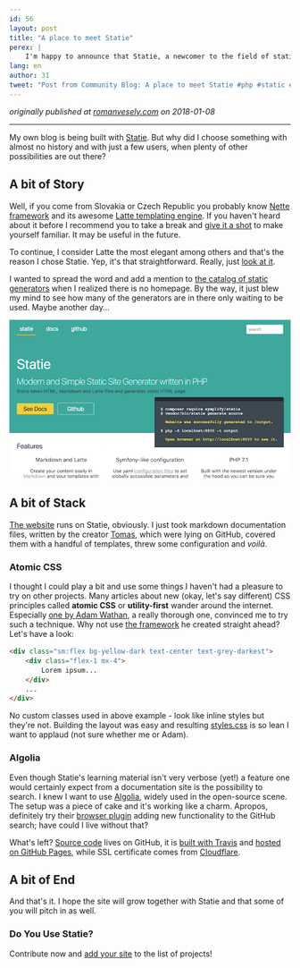 ```yaml
---
id: 56
layout: post
title: "A place to meet Statie"
perex: |
    I'm happy to announce that Statie, a newcomer to the field of static site generators written in PHP, received a place where it could promote itself better. [Its own website](https://www.statie.org). Though a really simple one; but it's healthy to start with small things, they say.
lang: en
author: 31
tweet: "Post from Community Blog: A place to meet Statie #php #static #generator"
---
```


_originally published at [romanvesely.com](https://romanvesely.com) on 2018-01-08_

---

My own blog is being built with [Statie](https://github.com/Symplify/Statie). But why did I choose something with almost no history and with just a few users, when plenty of other possibilities are out there?

## A bit of Story

Well, if you come from Slovakia or Czech Republic you probably know [Nette framework](https://nette.org/) and its awesome [Latte templating engine](https://latte.nette.org/). If you haven't heard about it before I recommend you to take a break and [give it a shot](https://doc.nette.org/en/2.4/quickstart) to make yourself familiar. It may be useful in the future.

To continue, I consider Latte the most elegant among others and that's the reason I chose Statie. Yep, it's that straightforward. Really, just [look at it](https://latte.nette.org/#toc-macros).

I wanted to spread the word and add a mention to [the catalog of static generators](https://www.staticgen.com/) when I realized there is no homepage. By the way, it just blew my mind to see how many of the generators are in there only waiting to be used. Maybe another day...

[![Statie website](/assets/images/posts/2018/a-place-to-meet-statie/statie-web.png)](https://www.statie.org/)

## A bit of Stack

[The website](https://www.statie.org/) runs on Statie, obviously. I just took markdown documentation files, written by the creator [Tomas](https://www.tomasvotruba.cz/), which were lying on GitHub, covered them with a handful of templates, threw some configuration and _voilà_.

### Atomic CSS

I thought I could play a bit and use some things I haven't had a pleasure to try on other projects. Many articles about new (okay, let's say different) CSS principles called **atomic CSS** or **utility-first** wander around the internet. Especially [one by Adam Wathan](https://adamwathan.me/css-utility-classes-and-separation-of-concerns/), a really thorough one, convinced me to try such a technique. Why not use [the framework](https://tailwindcss.com/) he created straight ahead? Let's have a look:

```html
<div class="sm:flex bg-yellow-dark text-center text-grey-darkest">
    <div class="flex-1 mx-4">
        Lorem ipsum...
    </div>
    ...
</div>
```

No custom classes used in above example - look like inline styles but they're not. Building the layout was easy and resulting [styles.css](https://github.com/crazko/statie-web/blob/master/source/assets/css/styles.css) is so lean I want to applaud (not sure whether me or Adam).

### Algolia

Even though Statie's learning material isn't very verbose (yet!) a feature one would certainly expect from a documentation site is the possibility to search. I knew I want to use [Algolia](https://community.algolia.com/docsearch/), widely used in the open-source scene. The setup was a piece of cake and it's working like a charm. Apropos, definitely try their [browser plugin](https://github.algolia.com/) adding new functionality to the GitHub search; have could I live without that?

What's left? [Source code](https://github.com/crazko/statie-web) lives on GitHub, it is [built with Travis](https://travis-ci.org/crazko/statie-web/) and [hosted on GitHub Pages](https://www.statie.org/docs/github-pages/), while SSL certificate comes from [Cloudflare](https://pehapkari.cz/blog/2017/03/13/how-to-add-https-to-github-pages-in-6-steps/).

## A bit of End

And that's it. I hope the site will grow together with Statie and that some of you will pitch in as well.

### Do You Use Statie?

Contribute now and [add your site](https://github.com/crazko/statie-web/edit/master/source/_data/projects.yml) to the list of projects!
